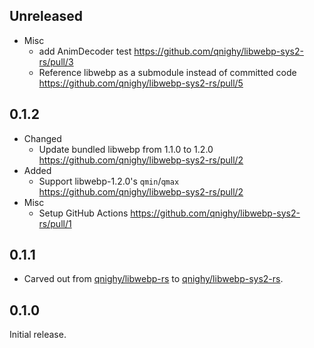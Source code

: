 ## Unreleased

- Misc
  - add AnimDecoder test https://github.com/qnighy/libwebp-sys2-rs/pull/3
  - Reference libwebp as a submodule instead of committed code https://github.com/qnighy/libwebp-sys2-rs/pull/5

## 0.1.2

- Changed
  - Update bundled libwebp from 1.1.0 to 1.2.0 https://github.com/qnighy/libwebp-sys2-rs/pull/2
- Added
  - Support libwebp-1.2.0's `qmin`/`qmax` https://github.com/qnighy/libwebp-sys2-rs/pull/2
- Misc
  - Setup GitHub Actions https://github.com/qnighy/libwebp-sys2-rs/pull/1

## 0.1.1

- Carved out from [qnighy/libwebp-rs](https://github.com/qnighy/libwebp-rs) to [qnighy/libwebp-sys2-rs](https://github.com/qnighy/libwebp-sys2-rs).

## 0.1.0

Initial release.
